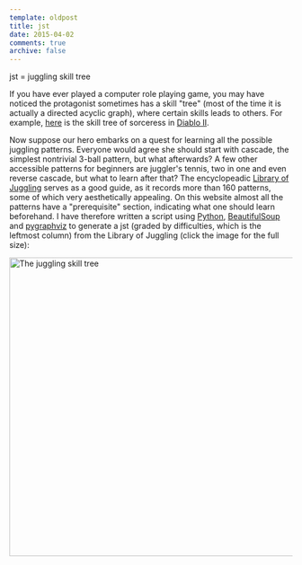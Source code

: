 ```yaml
---
template: oldpost
title: jst
date: 2015-04-02
comments: true
archive: false
---
```

jst = juggling skill tree

If you have ever played a computer role playing game, you may have
noticed the protagonist sometimes has a skill "tree" (most of the time
it is actually a directed acyclic graph), where certain skills leads to
others. For example,
[here](http://hydra-media.cursecdn.com/diablo.gamepedia.com/3/37/Sorceress_Skill_Trees_%28Diablo_II%29.png?version=b74b3d4097ef7ad4e26ebee0dcf33d01)
is the skill tree of sorceress in [Diablo
II](https://en.wikipedia.org/wiki/Diablo_II).

Now suppose our hero embarks on a quest for learning all the possible
juggling patterns. Everyone would agree she should start with cascade,
the simplest nontrivial 3-ball pattern, but what afterwards? A few other
accessible patterns for beginners are juggler's tennis, two in one and
even reverse cascade, but what to learn after that? The encyclopeadic
[Library of Juggling](http://libraryofjuggling.com/) serves as a good
guide, as it records more than 160 patterns, some of which very
aesthetically appealing. On this website almost all the patterns have a
"prerequisite" section, indicating what one should learn beforehand. I
have therefore written a script using [Python](http://python.org),
[BeautifulSoup](http://www.crummy.com/software/BeautifulSoup/) and
[pygraphviz](http://pygraphviz.github.io/) to generate a jst (graded by
difficulties, which is the leftmost column) from the Library of Juggling
(click the image for the full size): 

<a href="../assets/resources/juggling.png"><img src="../assets/resources/juggling.png" alt="The juggling skill tree" style="width:38em" /></a>
